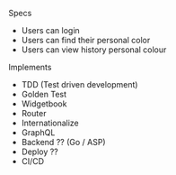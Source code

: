 Specs
- Users can login
- Users can find their personal color 
- Users can view history personal colour


Implements
- TDD (Test driven development) 
- Golden Test
- Widgetbook
- Router
- Internationalize
- GraphQL
- Backend ?? (Go / ASP) 
- Deploy ?? 
- CI/CD
